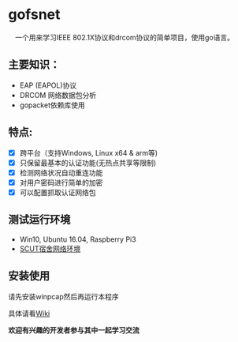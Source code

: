 # gofsnet
　一个用来学习IEEE 802.1X协议和drcom协议的简单项目，使用go语言。
 
## 主要知识：
 - EAP (EAPOL)协议
 - DRCOM 网络数据包分析
 - gopacket依赖库使用

## 特点:
- [x] 跨平台（支持Windows, Linux x64 & arm等)
- [x] 只保留最基本的认证功能(无热点共享等限制)
- [x] 检测网络状况自动重连功能
- [x] 对用户密码进行简单的加密
- [x] 可以配置抓取认证网络包

## 测试运行环境
- Win10, Ubuntu 16.04, Raspberry Pi3
- [SCUT宿舍网络环境](https://github.com/YSunLIN/fsn_server)

	
## 安装使用
请先安装winpcap然后再运行本程序

具体请看[Wiki](https://github.com/artificerpi/gofsnet/wiki/Build-this-project)
 
**欢迎有兴趣的开发者参与其中一起学习交流**

